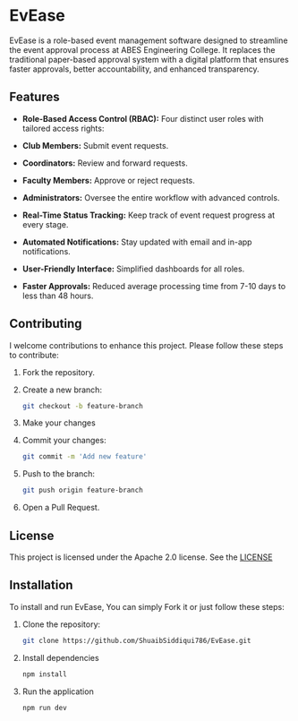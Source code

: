 # EvEase  

EvEase is a role-based event management software designed to streamline the event approval process at ABES Engineering College. It replaces the traditional paper-based approval system with a digital platform that ensures faster approvals, better accountability, and enhanced transparency.  

## Features  

  - **Role-Based Access Control (RBAC):**  Four distinct user roles with tailored access rights:  
  - **Club Members:** Submit event requests.  
  - **Coordinators:** Review and forward requests.  
  - **Faculty Members:** Approve or reject requests.  
  - **Administrators:** Oversee the entire workflow with advanced controls.  

- **Real-Time Status Tracking:** Keep track of event request progress at every stage.  
- **Automated Notifications:** Stay updated with email and in-app notifications.  
- **User-Friendly Interface:** Simplified dashboards for all roles.  
- **Faster Approvals:** Reduced average processing time from 7-10 days to less than 48 hours.  


## Contributing

I welcome contributions to enhance this project. Please follow these steps to contribute:

1. Fork the repository.
2. Create a new branch:
   ```bash
   git checkout -b feature-branch

3. Make your changes
   
4. Commit your changes:
   ```sh
   git commit -m 'Add new feature'

5. Push to the branch:
   ```sh
   git push origin feature-branch

6. Open a Pull Request.

## License

This project is licensed under the Apache 2.0 license. See the [LICENSE](https://github.com/shuaibsiddiqui786/EvEase/blob/main/LICENSE)


## Installation

To install and run EvEase,
You can simply Fork it or just follow these steps:

1. Clone the repository:
   ```bash
   git clone https://github.com/ShuaibSiddiqui786/EvEase.git

2. Install dependencies
   ```sh
   npm install

3. Run the application
   ```sh
   npm run dev
  
